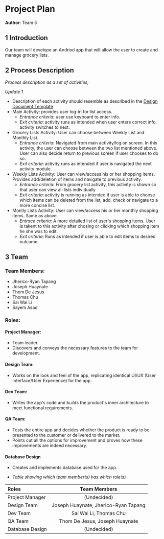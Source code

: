 # Project Plan

**Author**: Team 5

## 1 Introduction

 Our team will develope an Andriod app that will allow the user to create and manage grocery lists.

## 2 Process Description

*Process description as a set of activities;*

*Update 1*
- Description of each activity should resemble as described in the [Design Document Template](https://github.com/qc-se-spring2018/370Spring18Team5/blob/master/GroupProject/Design-Team/DesignDocumentTemplate.md)
- Main Activity:  provides user log-in for list access.
	- *Entrance criteria*: user use keyboard to enter info.
	- *Exit criteria*:  activity runs as intended when user enters correct info, activity switches to next.
- Grocery Lists Activity:  User can choose between Weekly List and Monthly List.
	- *Entrance criteria*: Navigated from main activity/log on screen.  In this activity, the user can choose between the two list mentioned above.  User can also decide return to previous screen if user chooses to do so.
	- *Exit criteria*: activity runs as intended if user is navigated the next activity module.
- Weekly Lists Activity:  User can view/access his or her shopping items.  Provides add/deletion of items and navigate to previous activity.
	- *Entrance criteria*: From grocery list activity, this activity is shown so that user can view all lists individually
	- *Exit criteria*: activity is running as intended if user is able to choose which items can be deleted from the list, add, check or navigate to a more concise list.
- Montly Lists Activity:  User can view/access his or her monthly shopping items.  Same as above.
	- *Entrace criteria*:  A more detailed list of user's shopping items.  User is takent to this activity after chosing or clicking which shopping item he she was to edit.
	- *Exit criteria*:  Runs as intended if user is able to edit items to desired outcome.

## 3 Team

### Team Members:

- Jherico-Ryan Tapang
- Joseph Huaynate
- Thom De Jesus
- Thomas Chu
- Sai Wai Li
- Sayem Asad

### Roles:

#### Project Manager:

- Team leader.
- Discovers and conveys the necessary features to the team for development.

#### Design Team:
   
- Works on the look and feel of the app, replicating identical UI/UX (User Interface/User Experience) for the app.

#### Dev Team:
- Writes the app's code and builds the product's inner architecture to meet functional requirements.

#### QA Team:

- Tests the entire app and decides whether the product is ready to be presented to the customer or delivered to the market.
- Points out all the options for improvement and proves how these improvements are indeed necessary.

#### Database Design
- Creates and implements database used for the app.

- *Table showing which team member(s) has which role(s)*

Roles | Team Members
:-- | :--: |
Project Manager | (Undecided)
Design Team | Joseph Huaynate, Jherico-Ryan Tapang
Dev Team | Sai Wai Li, Thomas Chu
QA Team | Thom De Jesus, Joseph Huaynate
Database Design | (Undecided)
